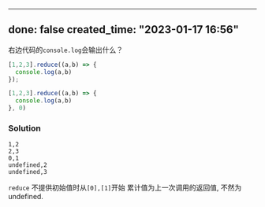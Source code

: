 
---
done: false
created_time: "2023-01-17 16:56"
---

右边代码的`console.log`会输出什么？


```ts
[1,2,3].reduce((a,b) => {
  console.log(a,b)
});

[1,2,3].reduce((a,b) => {
  console.log(a,b)
}, 0)
```

### Solution

```
1,2
2,3
0,1
undefined,2
undefined,3
```

`reduce` 不提供初始值时从`[0],[1]`开始
累计值为上一次调用的返回值, 不然为undefined.